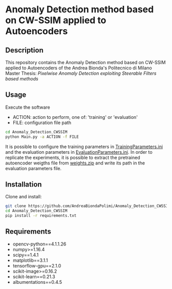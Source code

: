 # Anomaly Detection method based on CW-SSIM applied to Autoencoders
## Description
This repository contains the Anomaly Detection method based on CW-SSIM applied to Autoencoders of the Andrea Bionda's Politecnico di Milano Master Thesis: *Pixelwise Anomaly Detection exploiting Steerable Filters based methods*

## Usage
Execute the software 
* ACTION: action to perform, one of: 'training' or 'evaluation'
* FILE: configuration file path

```sh
cd Anomaly_Detection_CWSSIM
python Main.py -a ACTION -f FILE 
```
It is possible to configure the training parameters in [TrainingParameters.ini](Configuration/TrainingParameters.ini) and the evaluation parameters in [EvaluationParameters.ini](Configuration/EvaluationParameters.ini). In order to replicate the experiments, it is possible to extract the pretrained autoencoder weigths file from [weights.zip](Weigths/weights.zip) and write its path in the evaluation parameters file.


## Installation
Clone and install: 
```sh
git clone https://github.com/AndreaBiondaPolimi/Anomaly_Detection_CWSSIM.git
cd Anomaly_Detection_CWSSIM
pip install -r requirements.txt
```

## Requirements
* opencv-python==4.1.1.26
* numpy>=1.16.4
* scipy==1.4.1
* matplotlib==3.1.1
* tensorflow-gpu==2.1.0
* scikit-image>=0.16.2
* scikit-learn==0.21.3
* albumentations==0.4.5

